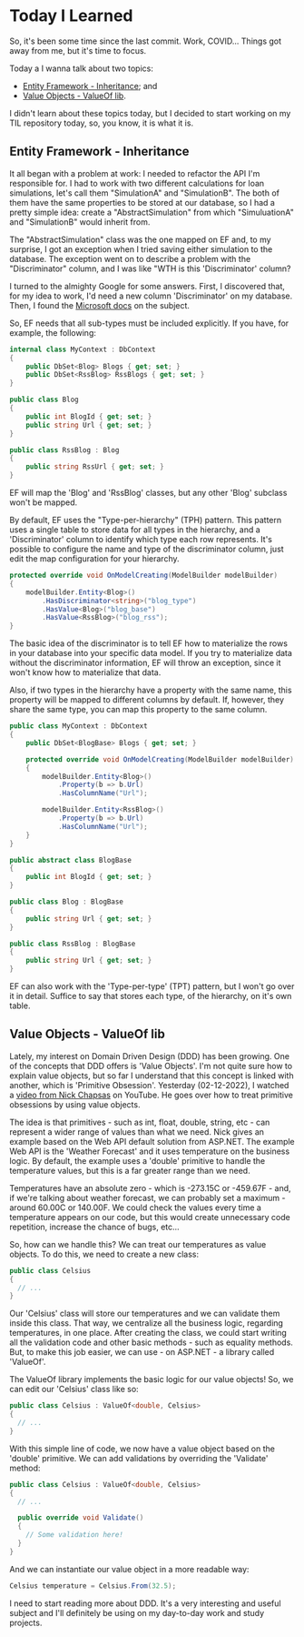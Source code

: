 # Today I Learned

So, it's been some time since the last commit. Work, COVID... Things got away from me,
but it's time to focus.

Today a I wanna talk about two topics:
- [Entity Framework - Inheritance](#entity-framework---inheritance); and
- [Value Objects - ValueOf lib](#value-objects---valueof-lib).

I didn't learn about these topics today, but I decided to start working on my TIL repository
today, so, you know, it is what it is.

## Entity Framework - Inheritance

It all began with a problem at work: I needed to refactor the API I'm responsible for.
I had to work with two different calculations for loan simulations, let's call them
"SimulationA" and "SimulationB". The both of them have the same properties to be stored at
our database, so I had a pretty simple idea: create a "AbstractSimulation" from which
"SimuluationA" and "SimulationB" would inherit from.

The "AbstractSimulation" class was the one mapped on EF and, to my surprise, I got an
exception when I tried saving either simulation to the database. The exception went on
to describe a problem with the "Discriminator" column, and I was like "WTH is this
'Discriminator' column?

I turned to the almighty Google for some answers. First, I discovered that, for my
idea to work, I'd need a new column 'Discriminator' on my database. Then, I found the
[Microsoft docs](https://docs.microsoft.com/en-us/ef/core/modeling/inheritance) on the subject.

So, EF needs that all sub-types must be included explicitly. If you have, for example, the following:

```csharp
internal class MyContext : DbContext
{
    public DbSet<Blog> Blogs { get; set; }
    public DbSet<RssBlog> RssBlogs { get; set; }
}

public class Blog
{
    public int BlogId { get; set; }
    public string Url { get; set; }
}

public class RssBlog : Blog
{
    public string RssUrl { get; set; }
}
```

EF will map the 'Blog' and 'RssBlog' classes, but any other 'Blog' subclass won't be mapped.

By default, EF uses the "Type-per-hierarchy" (TPH) pattern. This pattern uses a single table to
store data for all types in the hierarchy, and a 'Discriminator' column to identify which type
each row represents. It's possible to configure the name and type of the discriminator column,
just edit the map configuration for your hierarchy.

```csharp
protected override void OnModelCreating(ModelBuilder modelBuilder)
{
    modelBuilder.Entity<Blog>()
        .HasDiscriminator<string>("blog_type")
        .HasValue<Blog>("blog_base")
        .HasValue<RssBlog>("blog_rss");
}
```

The basic idea of the discriminator is to tell EF how to materialize the rows in your database
into your specific data model. If you try to materialize data without the discriminator information,
EF will throw an exception, since it won't know how to materialize that data.

Also, if two types in the hierarchy have a property with the same name, this property will be mapped
to different columns by default. If, however, they share the same type, you can map this property to
the same column.

```csharp
public class MyContext : DbContext
{
    public DbSet<BlogBase> Blogs { get; set; }

    protected override void OnModelCreating(ModelBuilder modelBuilder)
    {
        modelBuilder.Entity<Blog>()
            .Property(b => b.Url)
            .HasColumnName("Url");

        modelBuilder.Entity<RssBlog>()
            .Property(b => b.Url)
            .HasColumnName("Url");
    }
}

public abstract class BlogBase
{
    public int BlogId { get; set; }
}

public class Blog : BlogBase
{
    public string Url { get; set; }
}

public class RssBlog : BlogBase
{
    public string Url { get; set; }
}
```

EF can also work with the 'Type-per-type' (TPT) pattern, but I won't go over it in detail.
Suffice to say that stores each type, of the hierarchy, on it's own table.

## Value Objects - ValueOf lib

Lately, my interest on Domain Driven Design (DDD) has been growing. One of the concepts that
DDD offers is 'Value Objects'. I'm not quite sure how to explain value objects, but so far
I understand that this concept is linked with another, which is 'Primitive Obsession'.
Yesterday (02-12-2022), I watched a [video from Nick Chapsas](https://www.youtube.com/watch?v=h4uldNA1JUE&list=LL&index=1) on YouTube. He goes over how to treat primitive obsessions by
using value objects.

The idea is that primitives - such as int, float, double, string, etc - can represent a wider
range of values than what we need. Nick gives an example based on the Web API default solution
from ASP.NET. The example Web API is the 'Weather Forecast' and it uses temperature on the
business logic. By default, the example uses a 'double' primitive to handle the temperature
values, but this is a far greater range than we need.

Temperatures have an absolute zero - which is -273.15C or -459.67F - and, if we're talking about
weather forecast, we can probably set a maximum - around 60.00C or 140.00F. We could check the
values every time a temperature appears on our code, but this would create unnecessary code repetition,
increase the chance of bugs, etc...

So, how can we handle this? We can treat our temperatures as value objects. To do this, we need
to create a new class:

```csharp
public class Celsius
{
  // ...
}
```

Our 'Celsius' class will store our temperatures and we can validate them inside this class. That way,
we centralize all the business logic, regarding temperatures, in one place. After creating the class,
we could start writing all the validation code and other basic methods - such as equality methods.
But, to make this job easier, we can use - on ASP.NET - a library called 'ValueOf'.

The ValueOf library implements the basic logic for our value objects! So, we can edit our 'Celsius'
class like so:

```csharp
public class Celsius : ValueOf<double, Celsius>
{
  // ...
}
```

With this simple line of code, we now have a value object based on the 'double' primitive. We
can add validations by overriding the 'Validate' method:

```csharp
public class Celsius : ValueOf<double, Celsius>
{
  // ...

  public override void Validate()
  {
    // Some validation here!
  }
}
```

And we can instantiate our value object in a more readable way:

```csharp
Celsius temperature = Celsius.From(32.5);
```

I need to start reading more about DDD. It's a very interesting and useful subject and I'll definitely be using on my day-to-day work and study projects.
